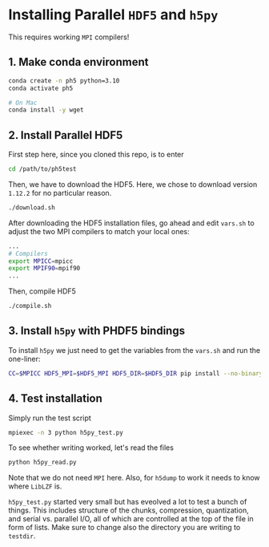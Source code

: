# Installing Parallel `HDF5` and `h5py`

This requires working `MPI` compilers!

## 1. Make conda environment

```bash
conda create -n ph5 python=3.10
conda activate ph5

# On Mac
conda install -y wget
```

## 2. Install Parallel HDF5

First step here, since you cloned this repo, is to enter

```bash
cd /path/to/ph5test
```

Then, we have to download the HDF5. Here, we chose to download version `1.12.2`
for no particular reason.

```bash
./download.sh
```

After downloading the HDF5 installation files, go ahead and edit
`vars.sh` to adjust the two MPI compilers to match your local ones:

```bash
...
# Compilers
export MPICC=mpicc
export MPIF90=mpif90
...
```

Then, compile HDF5

```bash
./compile.sh
```


## 3. Install `h5py` with PHDF5 bindings

To install `h5py` we just need to get the variables from the `vars.sh`
and run the one-liner:
```bash
CC=$MPICC HDF5_MPI=$HDF5_MPI HDF5_DIR=$HDF5_DIR pip install --no-binary=h5py h5py
```

## 4. Test installation

Simply run the test script  

```bash
mpiexec -n 3 python h5py_test.py
```

To see whether writing worked, let's read the files

```bash
python h5py_read.py
```

Note that we do not need `MPI` here. Also, for `h5dump` to work it needs to know
where `LibLZF` is.

`h5py_test.py` started very small but has eveolved a lot to test a bunch of things. This includes
structure of the chunks, compression, quantization, and serial vs. parallel I/O, all of which are
controlled at the top of the file in form of lists. Make sure to change also the directory
you are writing to `testdir`.
